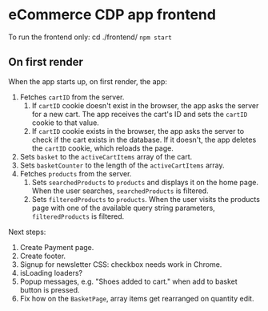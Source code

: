 # eCommerce CDP app frontend

To run the frontend only: cd ./frontend/ `npm start`

## On first render
When the app starts up, on first render, the app:

1. Fetches `cartID` from the server.
   1. If `cartID` cookie doesn't exist in the browser, the app asks the server for a new cart. The app receives the cart's ID and sets the `cartID` cookie to that value.
   2. If `cartID` cookie exists in the browser, the app asks the server to check if the cart exists in the database. If it doesn't, the app deletes the `cartID` cookie, which reloads the page.
2. Sets `basket` to the `activeCartItems` array of the cart.
3. Sets `basketCounter` to the length of the `activeCartItems` array.
4. Fetches `products` from the server. 
   1. Sets `searchedProducts` to `products` and displays it on the home page. When the user searches, `searchedProducts` is filtered.
   2. Sets `filteredProducts` to `products`. When the user visits the products page with one of the available query string parameters, `filteredProducts` is filtered.



Next steps:
1. Create Payment page.
2. Create footer.
3. Signup for newsletter CSS: checkbox needs work in Chrome.
4. isLoading loaders?
5. Popup messages, e.g. "Shoes added to cart." when add to basket button is pressed.
6. Fix how on the `BasketPage`, array items get rearranged on quantity edit.
